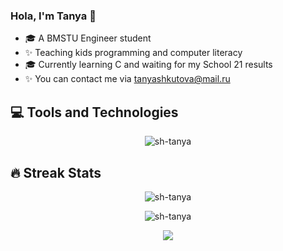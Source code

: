 ### Hola, I'm Tanya 👋
- 🎓 A BMSTU Engineer student
- ✨ Teaching kids programming and computer literacy
- 🎓 Currently learning C and waiting for my School 21 results
- ✨ You can contact me via tanyashkutova@mail.ru

## 💻 Tools and Technologies
<p align="center"><img src="https://github-readme-stats.vercel.app/api/top-langs/?username=sh-tanya&layout=compact&theme=graywhite&hide_border=true&hide=objective-c&langs_count=7" alt="sh-tanya" /></p>

## 🔥 Streak Stats
<p align="center"><img src="https://github-readme-streak-stats.herokuapp.com?user=sh-tanya&theme=graywhite&hide_border=true&date_format=j%20M%5B%20Y%5D&ring=CCEF00&fire=FF4E15" alt="sh-tanya" /></p>

<p align="center"><img src="https://activity-graph.herokuapp.com/graph?username=sh-tanya&theme=minimal&line=CCEF00&point=FF4E15&custom_title=Recent+activity" alt="sh-tanya" /></p>

<p align="center">
  <img src="https://komarev.com/ghpvc/?username=sh-tanya&style=for-the-badge&color=CCEF00">
</p>
